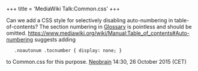 +++
title = 'MediaWiki Talk:Common.css'
+++

Can we add a CSS style for selectively disabling auto-numbering in
table-of-contents? The section numbering in
[Glossary](Glossary "wikilink") is pointless and should be omitted.
<https://www.mediawiki.org/wiki/Manual:Table_of_contents#Auto-numbering>
suggests adding

`   .noautonum .tocnumber { display: none; }`

to Common.css for this purpose. [Neobrain](User:Neobrain "wikilink")
14:30, 26 October 2015 (CET)